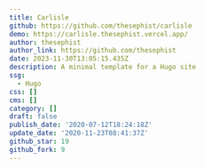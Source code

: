 ```yaml
---
title: Carlisle
github: https://github.com/thesephist/carlisle
demo: https://carlisle.thesephist.vercel.app/
author: thesephist
author_link: https://github.com/thesephist
date: 2023-11-30T13:05:15.435Z
description: A minimal template for a Hugo site
ssg:
  - Hugo
css: []
cms: []
category: []
draft: false
publish_date: '2020-07-12T18:24:18Z'
update_date: '2020-11-23T08:41:37Z'
github_star: 19
github_fork: 9
---
```

